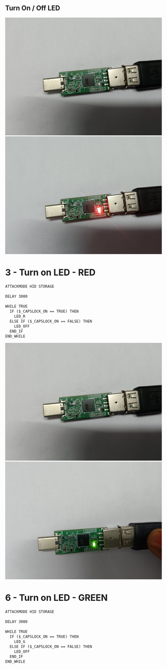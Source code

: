 ## Turn On / Off LED 

![Image](1.jpeg)
![Image](2.jpeg)

# 3 - Turn on LED - RED

```
ATTACKMODE HID STORAGE

DELAY 3000

WHILE TRUE
  IF ($_CAPSLOCK_ON == TRUE) THEN
    LED_R
  ELSE IF ($_CAPSLOCK_ON == FALSE) THEN
    LED_OFF
  END_IF
END_WHILE
```

![Image](4.jpeg)
![Image](5.jpeg)

# 6 - Turn on LED  - GREEN

```
ATTACKMODE HID STORAGE

DELAY 3000

WHILE TRUE
  IF ($_CAPSLOCK_ON == TRUE) THEN
    LED_G
  ELSE IF ($_CAPSLOCK_ON == FALSE) THEN
    LED_OFF
  END_IF
END_WHILE
```